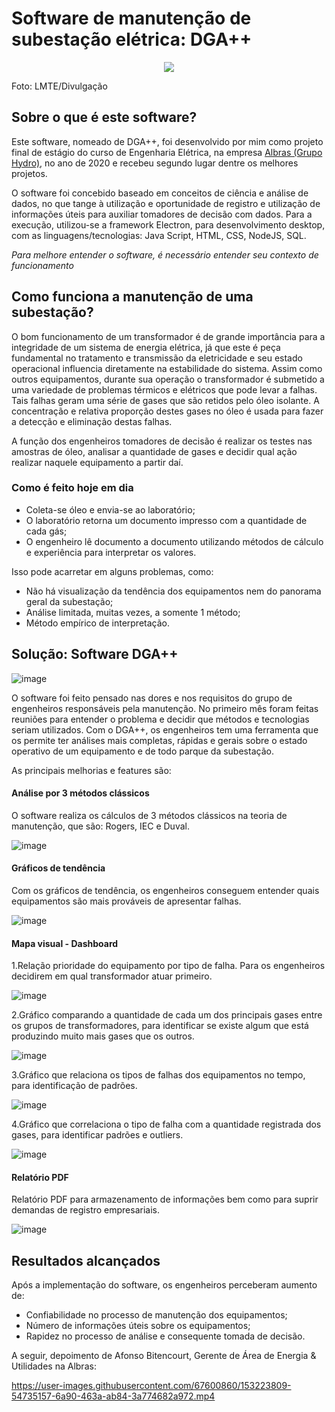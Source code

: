 # Software de manutenção de subestação elétrica: DGA++
<p align="center">
  <img src="https://s2.glbimg.com/e93cDdjv-JNAZGaHVcNfSzUC-gw=/0x0:1280x960/984x0/smart/filters:strip_icc()/i.s3.glbimg.com/v1/AUTH_59edd422c0c84a879bd37670ae4f538a/internal_photos/bs/2021/c/Z/fstZ3dQ1uBfLQVdkgLtA/whatsapp-image-2021-01-08-at-14.53.41.jpeg" />
</p>
Foto: LMTE/Divulgação


## Sobre o que é este software?
Este software, nomeado de DGA++, foi desenvolvido por mim como projeto final de estágio do curso de Engenharia Elétrica, na empresa [Albras (Grupo Hydro)](https://www.hydro.com/pt-BR/sobre-a-hydro/a-hydro-no-mundo/north-america/brasil/barcarena/albras/), no ano de 2020 e recebeu segundo lugar dentre os melhores projetos.

O software foi concebido baseado em conceitos de ciência e análise de dados, no que tange à utilização e oportunidade de registro e utilização de informações úteis para auxiliar tomadores de decisão com dados.
Para a execução, utilizou-se a framework Electron, para desenvolvimento desktop, com as linguagens/tecnologias: Java Script, HTML, CSS, NodeJS, SQL.


_Para melhore entender o software, é necessário entender seu contexto de funcionamento_

## Como funciona a manutenção de uma subestação?
O bom funcionamento de um transformador é de grande importância para a integridade de um sistema de energia elétrica, já que este é peça fundamental no tratamento e transmissão da eletricidade e seu estado operacional influencia diretamente na estabilidade do sistema. Assim como outros equipamentos, durante sua operação o transformador é submetido a uma variedade de problemas térmicos e elétricos que pode levar a falhas. Tais falhas geram uma série de gases que são retidos pelo óleo isolante. A concentração e relativa proporção destes gases no óleo é usada para fazer a detecção e eliminação destas falhas.

A função dos engenheiros tomadores de decisão é realizar os testes nas amostras de óleo, analisar a quantidade de gases e decidir qual ação realizar naquele equipamento a partir daí.

### Como é feito hoje em dia
- Coleta-se óleo e envia-se ao laboratório;
- O laboratório retorna um documento impresso com a quantidade de cada gás;
- O engenheiro lê documento a documento utilizando métodos de cálculo e experiência para interpretar os valores.

Isso pode acarretar em alguns problemas, como:
- Não há visualização da tendência dos equipamentos nem do panorama geral da subestação;
- Análise limitada, muitas vezes, a somente 1 método;
- Método empírico de interpretação.

## Solução: Software DGA++
![image](https://user-images.githubusercontent.com/67600860/153218899-8ea041b0-66ce-4c5e-beda-c54dd13ab240.png)

O software foi feito pensado nas dores e nos requisitos do grupo de engenheiros responsáveis pela manutenção. No primeiro mês foram feitas reuniões para entender o problema e decidir que métodos e tecnologias seriam utilizados. Com o DGA++, os engenheiros tem uma ferramenta que os permite ter análises mais completas, rápidas e gerais sobre o estado operativo de um equipamento e de todo parque da subestação.

As principais melhorias e features são:

#### Análise por 3 métodos clássicos
O software realiza os cálculos de 3 métodos clássicos na teoria de manutenção, que são: Rogers, IEC e Duval.

![image](https://user-images.githubusercontent.com/67600860/153219180-0e3888b3-dca6-4ee9-8403-ff66047afd6e.png)

#### Gráficos de tendência
Com os gráficos de tendência, os engenheiros conseguem entender quais equipamentos são mais prováveis de apresentar falhas.

![image](https://user-images.githubusercontent.com/67600860/153219219-f588d08b-b749-4c60-9a5c-fc9898eb84c8.png)

#### Mapa visual - Dashboard
1.Relação prioridade do equipamento por tipo de falha. Para os engenheiros decidirem em qual transformador atuar primeiro.

![image](https://user-images.githubusercontent.com/67600860/153219235-4543ab8d-f299-4dc5-8a75-b26a79b54e6e.png)

2.Gráfico comparando a quantidade de cada um dos principais gases entre os grupos de transformadores, para identificar se existe algum que está produzindo muito mais gases que os outros.

![image](https://user-images.githubusercontent.com/67600860/153219249-8bdb4ace-9c4f-474b-aca7-dbf0af98f747.png)

3.Gráfico que relaciona os tipos de falhas dos equipamentos no tempo, para identificação de padrões.

![image](https://user-images.githubusercontent.com/67600860/153219263-7b8ab34b-ecf7-49ee-8f27-1b3359cc688f.png)

4.Gráfico que correlaciona o tipo de falha com a quantidade registrada dos gases, para identificar padrões e outliers.

![image](https://user-images.githubusercontent.com/67600860/153219279-f9b54e23-ac0a-472e-a30b-005905fc9eb0.png)

#### Relatório PDF
Relatório PDF para armazenamento de informações bem como para suprir demandas de registro empresariais.

![image](https://user-images.githubusercontent.com/67600860/153219295-87fcf516-0ba6-4c07-a50f-0097f27714db.png)

## Resultados alcançados

Após a implementação do software, os engenheiros perceberam aumento de:

* Confiabilidade no processo de manutenção dos equipamentos;
* Número de informações úteis sobre os equipamentos;
* Rapidez no processo de análise e consequente tomada de decisão.

A seguir, depoimento de Afonso Bitencourt, Gerente de Área de Energia & Utilidades na Albras:


https://user-images.githubusercontent.com/67600860/153223809-54735157-6a90-463a-ab84-3a774682a972.mp4


